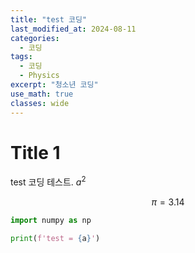 ```yaml
---
title: "test 코딩"
last_modified_at: 2024-08-11
categories:
  - 코딩
tags:
  - 코딩
  - Physics
excerpt: "청소년 코딩"
use_math: true
classes: wide
---
```


# Title 1

test
코딩 테스트. $a^2$

$$\pi=3.14$$

```python
import numpy as np

print(f'test = {a}')
```
